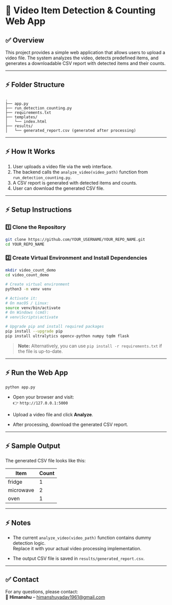 

# 📁 Video Item Detection & Counting Web App

## ✅ Overview
This project provides a simple web application that allows users to upload a video file. The system analyzes the video, detects predefined items, and generates a downloadable CSV report with detected items and their counts.

---

## ⚡ Folder Structure

```
.
├── app.py
├── run_detection_counting.py
├── requirements.txt
├── templates/
│   └── index.html
├── results/
│   └── generated_report.csv (generated after processing)
```

---

## ⚡ How It Works

1. User uploads a video file via the web interface.
2. The backend calls the `analyze_video(video_path)` function from `run_detection_counting.py`.
3. A CSV report is generated with detected items and counts.
4. User can download the generated CSV file.

---

## ⚡ Setup Instructions

### 1️⃣ Clone the Repository
```bash
git clone https://github.com/YOUR_USERNAME/YOUR_REPO_NAME.git
cd YOUR_REPO_NAME
```

### 2️⃣ Create Virtual Environment and Install Dependencies

```bash
mkdir video_count_demo
cd video_count_demo

# Create virtual environment
python3 -m venv venv

# Activate it:
# On macOS / Linux:
source venv/bin/activate
# On Windows (cmd):
# venv\Scripts\activate

# Upgrade pip and install required packages
pip install --upgrade pip
pip install ultralytics opencv-python numpy tqdm flask
```

> **Note:** Alternatively, you can use `pip install -r requirements.txt` if the file is up-to-date.

---

## ⚡ Run the Web App

```bash
python app.py
```

- Open your browser and visit:  
  👉 `http://127.0.0.1:5000`

- Upload a video file and click **Analyze**.
- After processing, download the generated CSV report.

---

## ⚡ Sample Output

The generated CSV file looks like this:

| Item      | Count |
|-----------|-------|
| fridge    | 1     |
| microwave | 2     |
| oven      | 1     |

---

## ⚡ Notes

- The current `analyze_video(video_path)` function contains dummy detection logic.  
  Replace it with your actual video processing implementation.

- The output CSV file is saved in `results/generated_report.csv`.

---

## ✅ Contact

For any questions, please contact:  
👤 **Himanshu** – himanshuyadav1961@gmail.com
